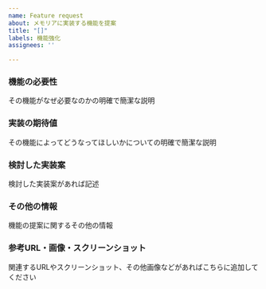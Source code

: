 ```yaml
---
name: Feature request
about: メモリアに実装する機能を提案
title: "[]"
labels: 機能強化
assignees: ''

---
```


### 機能の必要性
その機能がなぜ必要なのかの明確で簡潔な説明

### 実装の期待値
その機能によってどうなってほしいかについての明確で簡潔な説明

### 検討した実装案
検討した実装案があれば記述

### その他の情報
機能の提案に関するその他の情報

### 参考URL・画像・スクリーンショット
関連するURLやスクリーンショット、その他画像などがあればこちらに追加してください
